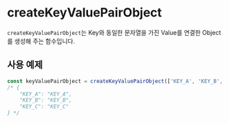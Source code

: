 # createKeyValuePairObject

`createKeyValuePairObject`는 Key와 동일한 문자열을 가진 Value를 연결한 Object를 생성해 주는 함수입니다.

## 사용 예제

```typescript
const keyValuePairObject = createKeyValuePairObject(['KEY_A', 'KEY_B', 'KEY_C'])
/* {
    "KEY_A": "KEY_A",
    "KEY_B": "KEY_B",
    "KEY_C": "KEY_C"
} */
```
